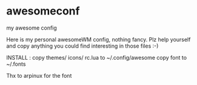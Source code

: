 awesomeconf
===========

my awesome config

Here is my personal awesomeWM config, nothing fancy. Plz help yourself and copy anything you could find interesting in those files :-)



INSTALL :
copy themes/ icons/ rc.lua to ~/.config/awesome
copy font to ~/.fonts





Thx to arpinux for the font
